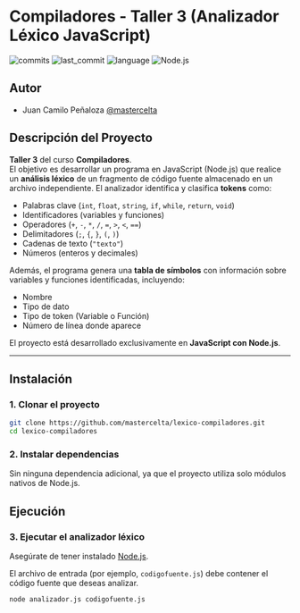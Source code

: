 # Compiladores - Taller 3 (Analizador Léxico JavaScript)

![commits](https://badgen.net/github/commits/mastercelta/lexico-compiladores?icon=github)
![last_commit](https://img.shields.io/github/last-commit/mastercelta/lexico-compiladores)
![language](https://img.shields.io/badge/language-JavaScript-yellow.svg)
![Node.js](https://img.shields.io/badge/runtime-Node.js-green.svg)

## Autor

- Juan Camilo Peñaloza [@mastercelta](https://www.github.com/mastercelta)

## Descripción del Proyecto

**Taller 3** del curso **Compiladores**.  
El objetivo es desarrollar un programa en JavaScript (Node.js) que realice un **análisis léxico** de un fragmento de código fuente almacenado en un archivo independiente. El analizador identifica y clasifica **tokens** como:

- Palabras clave (`int`, `float`, `string`, `if`, `while`, `return`, `void`)
- Identificadores (variables y funciones)
- Operadores (`+`, `-`, `*`, `/`, `=`, `>`, `<`, `==`)
- Delimitadores (`;`, `{`, `}`, `(`, `)`)
- Cadenas de texto (`"texto"`)
- Números (enteros y decimales)

Además, el programa genera una **tabla de símbolos** con información sobre variables y funciones identificadas, incluyendo:

- Nombre
- Tipo de dato
- Tipo de token (Variable o Función)
- Número de línea donde aparece

El proyecto está desarrollado exclusivamente en **JavaScript con Node.js**.

---

## Instalación

### 1. Clonar el proyecto

```bash
git clone https://github.com/mastercelta/lexico-compiladores.git
cd lexico-compiladores
```
### 2. Instalar dependencias

Sin ninguna dependencia adicional, ya que el proyecto utiliza solo módulos nativos de Node.js.

## Ejecución

### 3. Ejecutar el analizador léxico

Asegúrate de tener instalado [Node.js](https://nodejs.org/).

El archivo de entrada (por ejemplo, `codigofuente.js`) debe contener el código fuente que deseas analizar.

```bash
node analizador.js codigofuente.js
```
